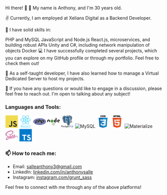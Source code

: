 Hi there! 👋
💭 My name is Anthony, and I'm 30 years old.

✌️ Currently, I am employed at Xelians Digital as a Backend Developer.

🌟 I have solid skills in:

PHP and MySQL
JavaScript and Node.js
React.js, microservices, and building robust APIs
Unity and C#, including network manipulation of objects
Docker
💻 I have successfully completed several projects, which you can explore on my GitHub profile or through my portfolio. Feel free to check them out!

💾 As a self-taught developer, I have also learned how to manage a Virtual Dedicated Server to host my projects.

💬 If you have any questions or would like to engage in a discussion, please feel free to reach out. I'm open to talking about any subject!

### Languages and Tools:
<p align="left">
<img src="https://raw.githubusercontent.com/devicons/devicon/master/icons/javascript/javascript-original.svg" alt="JavaScript" width="40" height="40"/>
<img src="https://raw.githubusercontent.com/devicons/devicon/master/icons/react/react-original-wordmark.svg" alt="React.js" width="40" height="40"/>
<img src="https://raw.githubusercontent.com/devicons/devicon/master/icons/php/php-original.svg" alt="PHP" width="40" height="40"/>
<img src="https://raw.githubusercontent.com/devicons/devicon/master/icons/nodejs/nodejs-original-wordmark.svg" alt="Node.js" width="40" height="40"/>
<img src="https://raw.githubusercontent.com/devicons/devicon/master/icons/postgresql/postgresql-original-wordmark.svg" alt="PostgreSQL" width="40" height="40"/>
<img src="https://www.svgrepo.com/show/303251/mysql-logo.svg" alt="MySQL" width="40" height="40"/>
<img src="https://raw.githubusercontent.com/devicons/devicon/master/icons/css3/css3-original-wordmark.svg" alt="CSS3" width="40" height="40"/>
<img src="https://raw.githubusercontent.com/devicons/devicon/master/icons/html5/html5-original-wordmark.svg" alt="HTML5" width="40" height="40"/>
<img src="https://raw.githubusercontent.com/prplx/svg-logos/5585531d45d294869c4eaab4d7cf2e9c167710a9/svg/materialize.svg" alt="Materialize" width="40" height="40"/>
<img src="https://raw.githubusercontent.com/devicons/devicon/master/icons/sass/sass-original.svg" alt="Sass" width="40" height="40"/>
<img src="https://raw.githubusercontent.com/devicons/devicon/master/icons/typescript/typescript-original.svg" alt="TypeScript" width="40" height="40"/>
</p>

### 📫 How to reach me: 
- Email: salleanthony3@gmail.com
- LinkedIn: [linkedin.com/in/anthonysalle](https://linkedin.com/in/anthonysalle/)
- Instagram: [instagram.com/grunt_sass](https://instagram.com/grunt_sass/)

Feel free to connect with me through any of the above platforms!
